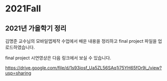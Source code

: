 # 2021Fall
## 2021년 가을학기 정리

김명준 교수님의 모바일앱제작 수업에서 배운 내용을 정리하고 final project 파일을 업로드하였습니다.


final project 시연영상은 다음 링크에서 보실 수 있습니다.

https://drive.google.com/file/d/1s93iosf_Ua5ZL56SAq1i75YH65fOr9i_/view?usp=sharing
